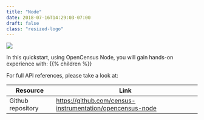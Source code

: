 ```yaml
---
title: "Node"
date: 2018-07-16T14:29:03-07:00
draft: false
class: "resized-logo"
---
```


![](/images/node-opencensus.png)

In this quickstart, using OpenCensus Node, you will gain hands-on experience with:
{{% children %}}

For full API references, please take a look at:

Resource|Link
---|---
Github repository|https://github.com/census-instrumentation/opencensus-node
